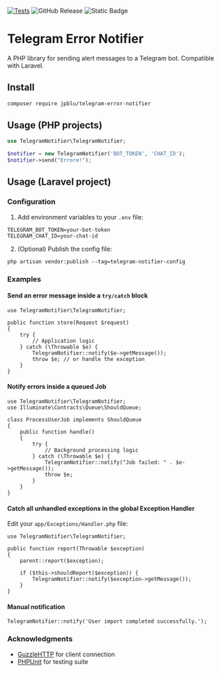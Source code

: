 [![Tests](https://github.com/jpblu/telegram-error-notifier/actions/workflows/tests.yml/badge.svg)](https://github.com/jpblu/telegram-error-notifier/actions/workflows/tests.yml)
![GitHub Release](https://img.shields.io/github/v/release/jpblu/telegram-error-notifier)
![Static Badge](https://img.shields.io/badge/PHP-%3E%208.1-blue)

# Telegram Error Notifier

A PHP library for sending alert messages to a Telegram bot. Compatible with Laravel.

## Install

```bash
composer require jpblu/telegram-error-notifier
```

## Usage (PHP projects)

```php
use TelegramNotifier\TelegramNotifier;

$notifier = new TelegramNotifier('BOT_TOKEN', 'CHAT_ID');
$notifier->send("Errore!");
```

## Usage (Laravel project)

### Configuration

1. Add environment variables to your `.env` file:
```
TELEGRAM_BOT_TOKEN=your-bot-token
TELEGRAM_CHAT_ID=your-chat-id
```

2. (Optional) Publish the config file:
```
php artisan vendor:publish --tag=telegram-notifier-config
```

### Examples

#### Send an error message inside a `try/catch` block
```
use TelegramNotifier\TelegramNotifier;

public function store(Request $request)
{
    try {
        // Application logic
    } catch (\Throwable $e) {
        TelegramNotifier::notify($e->getMessage());
        throw $e; // or handle the exception
    }
}
```

#### Notify errors inside a queued Job
```
use TelegramNotifier\TelegramNotifier;
use Illuminate\Contracts\Queue\ShouldQueue;

class ProcessUserJob implements ShouldQueue
{
    public function handle()
    {
        try {
            // Background processing logic
        } catch (\Throwable $e) {
            TelegramNotifier::notify("Job failed: " . $e->getMessage());
            throw $e;
        }
    }
}
```

#### Catch all unhandled exceptions in the global Exception Handler
Edit your `app/Exceptions/Handler.php` file:
```
use TelegramNotifier\TelegramNotifier;

public function report(Throwable $exception)
{
    parent::report($exception);

    if ($this->shouldReport($exception)) {
        TelegramNotifier::notify($exception->getMessage());
    }
}
```

#### Manual notification
```
TelegramNotifier::notify('User import completed successfully.');
```

### Acknowledgments
- [GuzzleHTTP](https://github.com/guzzle/guzzle) for client connection
- [PHPUnit](https://github.com/sebastianbergmann/phpunit/) for testing suite